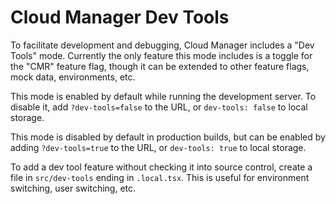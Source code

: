 # Cloud Manager Dev Tools

To facilitate development and debugging, Cloud Manager includes a "Dev Tools" mode. Currently the only feature this mode includes is a toggle for the "CMR" feature flag, though it can be extended to other feature flags, mock data, environments, etc.

This mode is enabled by default while running the development server. To disable it, add `?dev-tools=false` to the URL, or `dev-tools: false` to local storage.

This mode is disabled by default in production builds, but can be enabled by adding `?dev-tools=true` to the URL, or `dev-tools: true` to local storage.

To add a dev tool feature without checking it into source control, create a file in `src/dev-tools` ending in `.local.tsx`. This is useful for environment switching, user switching, etc.
